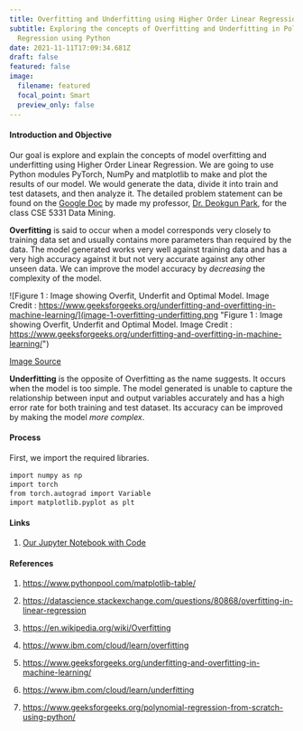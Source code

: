```yaml
---
title: Overfitting and Underfitting using Higher Order Linear Regression
subtitle: Exploring the concepts of Overfitting and Underfitting in Polynomial
  Regression using Python
date: 2021-11-11T17:09:34.681Z
draft: false
featured: false
image:
  filename: featured
  focal_point: Smart
  preview_only: false
---
```

#### Introduction and Objective

Our goal is explore and explain the concepts of model overfitting and underfitting using Higher Order Linear Regression. We are going to use Python modules PyTorch, NumPy and matplotlib to make and plot the results of our model. We would generate the data, divide it into train and test datasets, and then analyze it. The detailed problem statement can be found on the [Google Doc](https://docs.google.com/document/d/126p_RE60XSdpzmNWmO-OUOGsUbR-LczyYDQ9I4xnYAQ/edit#) by made my professor, [Dr. Deokgun Park](https://crystal.uta.edu/~park/), for the class CSE 5331 Data Mining. 

**Overfitting** is said to occur when a model corresponds very closely to training data set and usually contains more parameters than required by the data. The model generated works very well against training data and has a very high accuracy against it but not very accurate against any other unseen data. We can improve the model accuracy by *decreasing* the complexity of the model.

![Figure 1 : Image showing Overfit, Underfit and Optimal Model. Image Credit : https://www.geeksforgeeks.org/underfitting-and-overfitting-in-machine-learning/](image-1-overfitting-underfitting.png "Figure 1 : Image showing Overfit, Underfit and Optimal Model. Image Credit : https://www.geeksforgeeks.org/underfitting-and-overfitting-in-machine-learning/")

[Image Source](https://www.geeksforgeeks.org/underfitting-and-overfitting-in-machine-learning/)

**Underfitting** is the opposite of Overfitting as the name suggests. It occurs when the model is too simple. The model generated is unable to capture the relationship between input and output variables accurately and has a high error rate for both training and test dataset. Its accuracy can be improved by making the model *more complex*.



#### Process

First, we import the required libraries.

```
import numpy as np
import torch
from torch.autograd import Variable
import matplotlib.pyplot as plt
```

#### Links

1. [Our Jupyter Notebook with Code](https://github.com/skbt/Overfitting-in-polynomial-regression/blob/main/Overfitting-using-Higher-Order-Linear-Regression.ipynb)

#### References

1. https://www.pythonpool.com/matplotlib-table/

2. https://datascience.stackexchange.com/questions/80868/overfitting-in-linear-regression

3. https://en.wikipedia.org/wiki/Overfitting

4. https://www.ibm.com/cloud/learn/overfitting

5. https://www.geeksforgeeks.org/underfitting-and-overfitting-in-machine-learning/

6. https://www.ibm.com/cloud/learn/underfitting

7. https://www.geeksforgeeks.org/polynomial-regression-from-scratch-using-python/